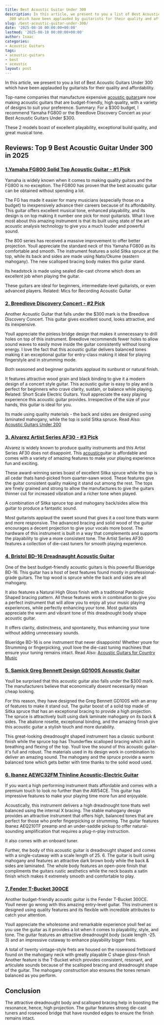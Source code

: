 ```yaml
---
title: Best Acoustic Guitar Under 300
description: In this article, we present to you a list of Best Acoustic Guitars Under
  300 which have been applauded by guitarists for their quality and affordability....
slug: /best-acoustic-guitar-under-300/
date: '2025-08-10 00:00:00+00:00'
lastmod: '2025-08-10 00:00:00+00:00'
author: Isaac
categories:
- Acoustic Guitars
tags:
- acoustic-guitars
- best
- acoustic
layout: post
---
```

In this article, we present to you a list of Best Acoustic Guitars Under 300 which have been applauded by guitarists for their quality and affordability.

Top-name companies that manufacture expensive [acoustic guitars](https://en.wikipedia.org/wiki/Acoustic_guitar)are now making acoustic guitars that are budget-friendly, high quality, with a variety of designs to suit your preference. Summary: For a $300 budget, I recommend Yamaha FG800 or the Breedlove Discovery Concert as your Best Acoustic Guitars Under $300.

These 2 models boast of excellent playability, exceptional build quality, and great musical tone.

##  Reviews: Top 9 Best Acoustic Guitar Under 300 in 2025

###  [1.Yamaha FG800 Solid Top Acoustic Guitar - #1 Pick](https://www.amazon.com/dp/B01C92QHLC/?tag=p-policy-20)

Yamaha is widely known when it comes to making quality guitars and the FG800 is no exception. The FG800 has proven that the best acoustic guitar can be obtained without spending a lot.

The FG has made it easier for many musicians (especially those on a budget) to inexpensively advance their careers because of its affordability. This guitar offers excellent musical tone, enhanced playability, and its design is on top making it number one pick for most guitarists. What I love most about this amazing instrument is that its built using state of the art acoustic analysis technology to give you a much louder and powerful sound.

The 800 series has received a massive improvement to offer better projection. Youll appreciate the standard neck of this Yamaha FG800 as its comfortable and smooth. The instrument features a solid Sitka spruce at the top, while its back and sides are made using Nato/Okume (eastern mahogany). The new scalloped bracing body makes this guitar stand.

Its headstock is made using sealed die-cast chrome which does an excellent job when playing the guitar.

These guitars are ideal for beginners, intermediate-level guitarists, or even advanced players. Related: Mics for Recording Acoustic Guitar

###  [2. Breedlove Discovery Concert - #2 Pick](https://www.amazon.com/dp/B00HWIC3JY/?tag=p-policy-20)

Another Acoustic Guitar that falls under the $300 mark is the Breedlove Discovery Concert. This guitar gives excellent sound, looks attractive, and its inexpensive.

Youll appreciate the pinless bridge design that makes it unnecessary to drill holes on top of this instrument. Breedlove recommends fewer holes to allow sound waves to easily move inside the guitar consistently without losing energy. I love the fact that this acoustic guitar delivers balanced tones making it an exceptional guitar for entry-class making it ideal for playing fingerstyle and in strumming mode.

Both seasoned and beginner guitarists applaud its sunburst or natural finish.

It features attractive wood grain and black binding to give it a modern design of a concert style guitar. This acoustic guitar is easy to play and is perfect for beginners who crave clarity, sustain, or balance while playing. Related: Short Scale Electric Guitars. Youll appreciate the easy playing experience this acoustic guitar provides. Irrespective of the size of your hands, this guitar is ideal for you.

Its made using quality materials - the back and sides are designed using laminated mahogany, while the top is solid Sitka spruce. Read Also: [Acoustic Guitars Under 200](https://pestpolicy.com/best-[acoustic-guitars](https://pestpolicy.com/best-acoustic-guitar-for-small-hands/)-under-200/)

###  [3. Alvarez Artist Series AF30 - #3 Pick](https://www.amazon.com/dp/B07DP3PP94/?tag=p-policy-20)

Alvarez is widely known to produce quality instruments and this Artist Series AF30 does not disappoint. This [acoustic](https://pestpolicy.com/best-acoustic-guitar-under-1500/)guitar is affordable and comes with a variety of amazing features to make your playing experience fun and exciting.

These award-winning series boast of excellent Sitka spruce while the top is all cedar thats hand-picked from quarter-sawn wood. These features give the guitar consistent quality making it stand out among the rest. The tops are finely grained and strong to allow the manufactures to give the guitars thinner cut for increased vibration and a richer tone when played.

A combination of Sitka spruce top and mahogany back/sides allow this guitar to produce a fantastic sound.

Most guitarists applaud the sweet sound that gives it a cool tone thats warm and more responsive. The advanced bracing and solid wood of the guitar encourages a decent projection to give your vocals more boost. The hardware of this instrument is built in a way that complements and supports the playability to give a more consistent tone. The Artist Series AF30 features a collection of die-cast tuners for smooth playing experience.

###  [4. Bristol BD-16 Dreadnaught Acoustic Guitar](https://www.amazon.com/dp/B001OMI41A/?tag=p-policy-20)

One of the best budget-friendly acoustic guitars is this powerful Blueridge BD-16. This guitar has a host of best features found mostly in professional-grade guitars. The top wood is spruce while the back and sides are all mahogany.

It also features a Natural High Gloss finish with a traditional Parabolic Shaped bracing pattern. All these features work in combination to give you a perfect instrument that will allow you to enjoy all your music playing experiences, while perfectly enhancing your tone. Most guitarists appreciate the warm and vibrant tone of this dreadnought body shape acoustic guitar.

It offers clarity, distinctness, and spontaneity, thus enhancing your tone without adding unnecessary sounds.

Blueridge BD-16 is one instrument that never disappoints! Whether youre for Strumming or fingerpicking, youll love the die-cast tuning machines that ensure your tuning remains intact. Read Also: [Acoustic Guitars for Country Music](https://pestpolicy.com/best-acoustic-guitars-for-country-music/)

###  [5. Samick Greg Bennett Design GD100S Acoustic Guitar](https://www.amazon.com/dp/B00AH9PGNK/?tag=p-policy-20)

Youll be surprised that this acoustic guitar also falls under the $300 mark. The manufacturers believe that economically doesnt necessarily mean cheap looking.

For this reason, they have designed the Greg Bennett GD100S with an array of features to make it stand out. The guitar boost of a solid top made of Sitka spruce that has an exceptional bracing to provide a high projection. The spruce is attractively built using dark laminate mahogany on its back & sides. The abalone rosette, exceptional binding, and the amazing finish give this acoustic guitar a stylish touch and more durability.

This great-looking dreadnought shaped instrument has a classic sunburst finish while the spruce top has Thunderflex scalloped bracing which aid in breathing and flexing of the top. Youll love the sound of this acoustic guitar- it's full and robust. The materials used in its design work in combination to deliver an amazing sound. The mahogany and the spruce provide a warm balanced tone which gets better with time thanks to the solid wood used.

###  [6. Ibanez AEWC32FM Thinline Acoustic-Electric Guitar](https://www.amazon.com/dp/B075SXKPNV/?tag=p-policy-20)

If you want a high performing instrument thats affordable and comes with a premium touch to look no further than the AW54CE. This guitar has impressive features to make your playing time more fun and enjoyable.

Acoustically, this instrument delivers a high dreadnought tone thats well balanced using the internal X bracing. The stable mahogany design provides an attractive instrument that offers high, balanced tones that are perfect for those who prefer fingerpicking or strumming. The guitar features Ibanez AEQ210TF preamp and an under-saddle pickup to offer natural-sounding amplification that requires a plug-n-play instruction.

It also comes with an onboard tuner.

Further, the body of this acoustic guitar is dreadnought shaped and comes with a single-cutaway with a scale length of 25. 6. The guitar is built using mahogany and features an attractive dark brown body while the back & sides are laminated. The whole body features an open-pore finish that compliments the guitars rustic aesthetics while the neck boasts a satin finish which makes it extremely smooth and comfortable to play.

###  [7. Fender T-Bucket 300CE](https://www.amazon.com/dp/B07DP3PP94/?tag=p-policy-20)

Another budget-friendly acoustic guitar is the Fender T-Bucket 300CE. Youll never go wrong with this amazing entry-level guitar. This instrument is designed using quality features and its flexible with incredible attributes to catch your attention.

Youll appreciate the wholesome and remarkable experience youll feel as you use the guitar as it provides a lot when it comes to playability, style, and tone. The guitar features an attractive dreadnought body (scale length -25. 3) and an impressive cutaway to enhance playability bigger frets.

A total of twenty vintage-style frets are housed on the rosewood fretboard found on the mahogany neck with greatly playable C shape gloss-finish Another feature is the T-Bucket which provides consistent, resonant, and articulate sounds because of the scalloped bracing and dreadnought shape of the guitar. The mahogany construction also ensures the tones remain balanced as you perform.

##  Conclusion

The attractive dreadnought body and scalloped bracing help in boosting the resonance, hence, high projection. The guitar features strong die-cast tuners and rosewood bridge that have rounded edges to ensure the finish remains intact.